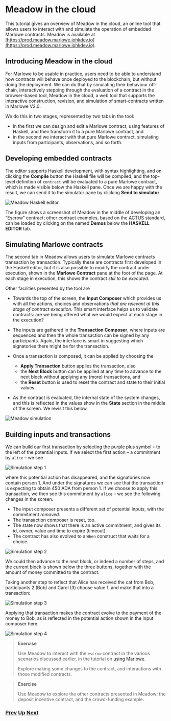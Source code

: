 # Meadow in the cloud

This tutorial gives an overview of Meadow in the cloud, an online tool that allows users to interact with and simulate the operation of embedded Marlowe contracts. Meadow is available at [https://prod.meadow.marlowe.iohkdev.io](https://prod.meadow.marlowe.iohkdev.io).

## Introducing Meadow in the cloud

For Marlowe to be usable in practice, users need to be able to understand how contracts will behave once deployed to the blockchain, but without doing the deployment. We can do that by simulating their behaviour off-chain, interactively stepping through the evaluation of a contract in the browser-based tool, Meadow in the cloud, a web tool that supports the interactive construction, revision, and simulation of smart-contracts written in Marlowe V2.0.

 We do this in two stages, represented by two tabs in the tool:

- in the first we can design and edit a Marlowe contract, using features of Haskell, and then transform it to a pure Marlowe contract, and
- in the second we interact with that pure Marlowe contract, simulating inputs from participants, observations, and so forth.

## Developing embedded contracts

The editor supports Haskell development, with syntax highlighting, and on clicking the **Compile** button the Haskell file will be compiled, and the top-level definition of `contract` will be evaluated to a pure Marlowe contract, which is made visible below the Haskell pane. Once we are happy with the result, we can send it to the simulator pane by clicking **Send to simulator**.

![Meadow Haskell editor](./pix/haskell-2.png)

The figure shows a screenshot of Meadow in the middle of developing an “Escrow” contract; other contract examples, based on the [ACTUS](./actus-marlowe.md) standard, can be loaded by clicking on the named **Demos** below the **HASKELL EDITOR** tab.

## Simulating Marlowe contracts

The second tab in Meadow allows users to simulate Marlowe contracts transaction by transaction. Typically these are contracts first developed in the Haskell editor, but it is also possible to modify the contract under execution, shown in the **Marlowe Contract** pane at the foot of the page. At each stage in execution, this shows the contract _still to be executed_. 

Other facilities presented by the tool are

- Towards the top of the screen, the **Input Composer** which provides us with all the  actions, choices and observations _that are relevant at this stage of contract execution_. This smart interface helps us to validate contracts: are we being offered what we would expect at each stage in the execution?

- The inputs are gathered in the **Transaction Composer**, where inputs are sequenced and then the whole transaction can be signed by any participants. Again, the interface is smart in suggesting which signatories there might be for the transaction.

- Once a transaction is composed, it can be applied by choosing the
  - **Apply Transaction** button applies the transaction, also
  - the **Next Block** button can be applied at any time to advance to the next block without applying any (more) transactions, and
  - the **Reset** button is used to reset the contract and state to their initial values.

- As the contract is evaluated, the internal state of the system changes, and this is reflected in the values show in the  **State** section in the middle of the screen. We revisit this below.

![Meadow simulation](./pix/simulation.png)

## Building inputs and transactions

We can build our first transaction by selecting the purple plus symbol `+` to the left of the potential inputs. If we select the first action – a commitment by `alice` – we see

![Simulation step 1](./pix/step1.png)

where this potential action has disappeared, and the signatories now contain person 1. And under the signatures we can see that the transaction is expecting to obtain 450 ADA from person 1. If we choose to apply this transaction, we then see this
commitment by `alice` – we see the following changes in the screen.

- The input composer presents a different set of potential inputs, with the commitment _removed_.
- The transaction composer is reset, too.
- The state now shows that there is an active commitment, and gives its id, owner, value and time to expire (timeout).
- The contract has also evolved to a `When` construct that waits for a choice.

![Simulation step 2](./pix/step2.png)

We could then advance to the next block, or indeed a number of steps, and the current block is shown below the three buttons, together with the amount of money committed to the contract.

Taking another step to reflect that Alice has received the cat from Bob, participants 2 (Bob) and Carol (3) choose value 1, and make that into a transaction:

![Simulation step 3](./pix/step3.png)

Applying that transaction makes the contract evolve to the payment of the money to Bob, as is reflected in the potential action shown in the input composer here.

![Simulation step 4](./pix/step4.png)

> __Exercise__
>  
> Use Meadow to interact with the `escrow` contract in the various scenarios discussed earlier, in the tutorial on [using Marlowe](./using-marlowe.md).
>
> Explore making some changes to the contract, and interactions with those modified contracts.
> 


> __Exercise__
>  
> Use Meadow to explore the other contracts presented in Meadow: the deposit incentive contract, and the crowd-funding example.
> 



### [Prev](./using-marlowe.md)  [Up](./README.md) [Next](./actus-marlowe.md)
